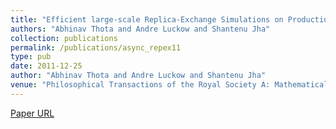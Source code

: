 ```yaml
---
title: "Efficient large-scale Replica-Exchange Simulations on Production Infrastructure"
authors: "Abhinav Thota and Andre Luckow and Shantenu Jha"
collection: publications
permalink: /publications/async_repex11
type: pub
date: 2011-12-25
author: "Abhinav Thota and Andre Luckow and Shantenu Jha"
venue: "Philosophical Transactions of the Royal Society A: Mathematical, Physical and Engineering Sciences"
---
```

[Paper URL](http://rsta.royalsocietypublishing.org/content/369/1949/3318.abstract)
